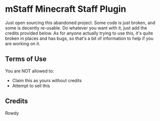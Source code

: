 # mStaff Minecraft Staff Plugin 

Just open sourcing this abandoned project. Some code is just broken, and some is decently re-usable. Do whatever you want with it,
just add the credits provided below. As for anyone actually trying to use this, it's quite broken in places and has bugs, so that's a bit of information to help if you are working on it.

## Terms of Use

You are NOT allowed to:

- Claim this as yours without credits
- Attempt to sell this

## Credits

Rowdy
